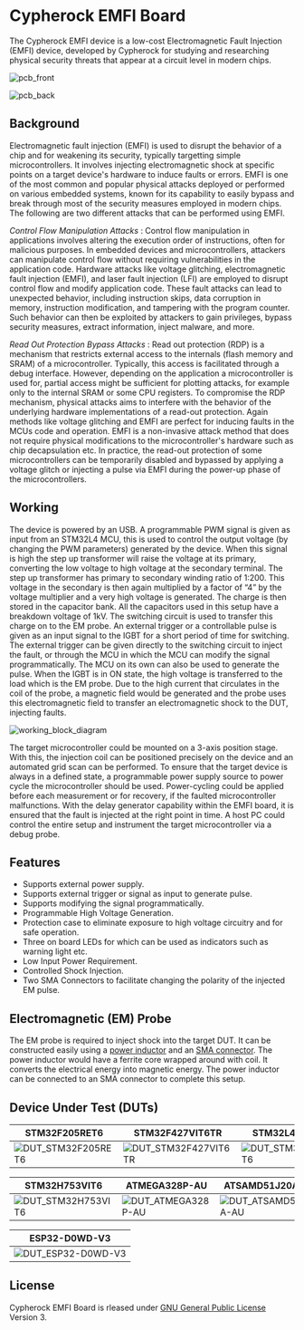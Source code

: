 
# Cypherock EMFI Board

The Cypherock EMFI device is a low-cost Electromagnetic Fault Injection (EMFI) device, developed by Cypherock for studying and researching physical security threats that appear at a circuit level in modern chips.  

![pcb_front](https://github.com/Cypherock/emfi-board/blob/main/images/pcb_front.png)      

![pcb_back](https://github.com/Cypherock/emfi-board/blob/main/images/pcb_back.jpg)





## Background

Electromagnetic fault injection (EMFI) is used to disrupt the behavior of a chip and for weakening its security, typically targetting simple microcontrollers. It involves injecting electromagnetic shock at specific points on a target device's hardware to induce faults or errors. EMFI is one of the most common and popular physical attacks deployed or performed on various embedded systems, known for its capability to easily bypass and break through most of the security measures employed in modern chips. The following are two different attacks that can be performed using EMFI.

*Control Flow Manipulation Attacks* : 
Control flow manipulation in applications involves altering the execution order of instructions, often for malicious purposes. In embedded devices and microcontrollers, attackers can manipulate control flow without requiring vulnerabilities in the application code. Hardware attacks like voltage glitching, electromagnetic fault injection (EMFI), and laser fault injection (LFI) are employed to disrupt control flow and modify application code. These fault attacks can lead to unexpected behavior, including instruction skips, data corruption in memory, instruction modification, and tampering with the program counter. Such behavior can then be exploited by attackers to gain privileges, bypass security measures, extract information, inject malware, and more.

*Read Out Protection Bypass Attacks* : 
Read out protection (RDP) is a mechanism that restricts external access to the internals (flash memory and SRAM) of a microcontroller. Typically, this access is facilitated through a debug interface. However, depending on the application a microcontroller is used for, partial access might be sufficient for plotting attacks, for example only to the internal SRAM or some CPU registers. To compromise the RDP mechanism, physical attacks aims to interfere with the behavior of the underlying hardware implementations of a read-out protection. Again methods like voltage glitching and EMFI are perfect  for inducing faults in the MCUs code and operation. EMFI is a non-invasive attack method that does not require physical modifications to the microcontroller's hardware such as chip decapsulation etc. In practice, the read-out protection of some microcontrollers can be temporarily disabled and bypassed by applying a voltage glitch or injecting a pulse via EMFI during the power-up phase of the microcontrollers. 

## Working

The device is powered by an USB. A programmable PWM signal is given as input from an STM32L4 MCU, this is used to control the output voltage (by changing the PWM parameters) generated by the device. When this signal is high the step up transformer will raise the voltage at its primary, converting the low voltage to high voltage at the secondary terminal. The step up transformer has primary to secondary winding ratio of 1:200. This voltage in the secondary is then again multiplied by a factor of “4” by the voltage multiplier and a very high voltage is generated. The charge is then stored in the capacitor bank. All the capacitors used in this setup have a breakdown voltage of 1kV. The switching circuit is used to transfer this charge on to the EM probe. An external trigger or a controllable pulse is given as an input signal to the IGBT for a short period of time for switching. The external trigger can be given directly to the switching circuit to inject  the fault, or through the MCU in which the MCU can modify the signal programmatically. The MCU on its own can also be used to generate the pulse. When the IGBT is in ON state, the high voltage is transferred to the load which is the EM probe. Due to the high current that circulates in the coil of the probe, a magnetic field would be generated and the probe uses this electromagnetic field to transfer an electromagnetic shock to the DUT, injecting faults.


![working_block_diagram](https://github.com/Cypherock/emfi-board/blob/main/images/working_block_diagram.png)



The target microcontroller could be mounted on a 3-axis position stage. With this, the injection coil can be positioned precisely on the device and an automated grid scan can be performed. To ensure that the target device is always in a defined state, a programmable power supply source to power cycle the microcontroller should be used. Power-cycling could be applied before each measurement or for recovery, if the faulted microcontroller malfunctions. With the delay generator capability within the EMFI board, it is ensured that the fault is injected at the right point in time. A host PC could control the entire setup and instrument the target microcontroller via a debug probe.

## Features

* Supports external power supply.  
* Supports external trigger or signal as input to generate pulse. 
* Supports modifying the signal programmatically.
* Programmable High Voltage Generation.
* Protection case to eliminate exposure to high voltage circuitry and for safe operation.
* Three on board LEDs for which can be used as indicators such as warning light etc.
* Low Input Power Requirement.
* Controlled Shock Injection.
* Two SMA Connectors to facilitate changing the polarity of the injected EM pulse.

## Electromagnetic (EM) Probe

The EM probe is required to inject shock into the target DUT. It can be constructed easily using a [power inductor](https://www.mouser.in/ProductDetail/710-744710610) and an [SMA connector](https://www.mouser.in/ProductDetail/712-CONSMA013.062-G). The power inductor would have a ferrite core wrapped around with coil. It converts the electrical energy into magnetic energy. The power inductor can be connected to an SMA connector to complete this setup. 

## Device Under Test (DUTs)    

| STM32F205RET6                                                                                        | STM32F427VIT6TR                                                                                          | STM32L496RGT6   |
| ---------------------------------------------------------------------------------------------------- | -------------------------------------------------------------------------------------------------------- | --------| 
| ![DUT_STM32F205RET6](https://github.com/Cypherock/emfi-board/blob/main/images/DUT_STM32F205RET6.png) | ![DUT_STM32F427VIT6TR](https://github.com/Cypherock/emfi-board/blob/main/images/DUT_STM32F427VIT6TR.png) | ![DUT_STM32L496RGT6](https://github.com/Cypherock/emfi-board/blob/main/images/DUT_STM32L496RGT6.png) |


| STM32H753VIT6                                                                                        | ATMEGA328P-AU                                                                                     | ATSAMD51J20A-AU   |
| ---------------------------------------------------------------------------------------------------- | -------------------------------------------------------------------------------------------------------- | --------| 
| ![DUT_STM32H753VIT6](https://github.com/Cypherock/emfi-board/blob/main/images/DUT_STM32H753VIT6.png) | ![DUT_ATMEGA328P-AU](https://github.com/Cypherock/emfi-board/blob/main/images/DUT_ATMEGA328P-AU.png)    | ![DUT_ATSAMD51J20A-AU](https://github.com/Cypherock/emfi-board/blob/main/images/DUT_ATSAMD51J20A-AU.png) |


| ESP32-D0WD-V3                                                                                                                                                                          |
| -------------------------------------------------------------------------------------------------------------------------------------------------------------------------------------- | 
| ![DUT_ESP32-D0WD-V3 ](https://github.com/Cypherock/emfi-board/blob/main/images/DUT_ESP32-D0WD-V3.png)  |


## License

Cypherock EMFI Board is rleased under [GNU General Public License](https://www.gnu.org/licenses/gpl-3.0.en.html) Version 3.

